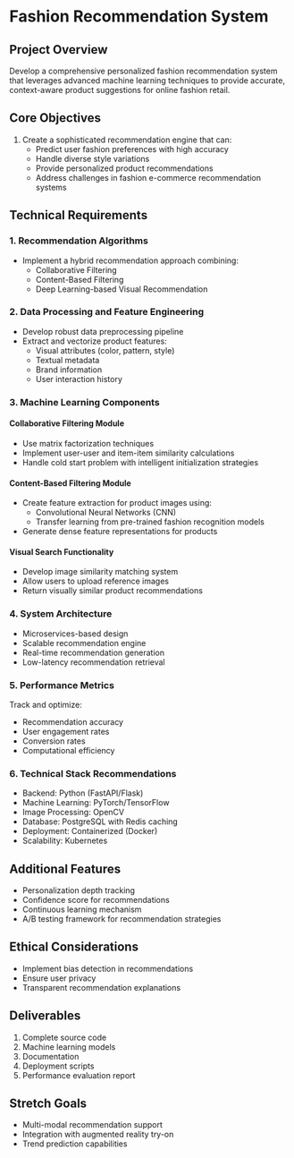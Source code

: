 # Fashion Recommendation System

## Project Overview
Develop a comprehensive personalized fashion recommendation system that leverages advanced machine learning techniques to provide accurate, context-aware product suggestions for online fashion retail.

## Core Objectives

1. Create a sophisticated recommendation engine that can:
   - Predict user fashion preferences with high accuracy
   - Handle diverse style variations
   - Provide personalized product recommendations
   - Address challenges in fashion e-commerce recommendation systems

## Technical Requirements

### 1. Recommendation Algorithms

- Implement a hybrid recommendation approach combining:
  * Collaborative Filtering
  * Content-Based Filtering
  * Deep Learning-based Visual Recommendation

### 2. Data Processing and Feature Engineering

- Develop robust data preprocessing pipeline
- Extract and vectorize product features:
  - Visual attributes (color, pattern, style)
  - Textual metadata
  - Brand information
  - User interaction history

### 3. Machine Learning Components

#### Collaborative Filtering Module

- Use matrix factorization techniques
- Implement user-user and item-item similarity calculations
- Handle cold start problem with intelligent initialization strategies

#### Content-Based Filtering Module

- Create feature extraction for product images using:
  - Convolutional Neural Networks (CNN)
  - Transfer learning from pre-trained fashion recognition models
- Generate dense feature representations for products

#### Visual Search Functionality

- Develop image similarity matching system
- Allow users to upload reference images
- Return visually similar product recommendations

### 4. System Architecture

- Microservices-based design
- Scalable recommendation engine
- Real-time recommendation generation
- Low-latency recommendation retrieval

### 5. Performance Metrics

Track and optimize:
- Recommendation accuracy
- User engagement rates
- Conversion rates
- Computational efficiency

### 6. Technical Stack Recommendations

- Backend: Python (FastAPI/Flask)
- Machine Learning: PyTorch/TensorFlow
- Image Processing: OpenCV
- Database: PostgreSQL with Redis caching
- Deployment: Containerized (Docker)
- Scalability: Kubernetes

## Additional Features

- Personalization depth tracking
- Confidence score for recommendations
- Continuous learning mechanism
- A/B testing framework for recommendation strategies

## Ethical Considerations

- Implement bias detection in recommendations
- Ensure user privacy
- Transparent recommendation explanations

## Deliverables

1. Complete source code
2. Machine learning models
3. Documentation
4. Deployment scripts
5. Performance evaluation report

## Stretch Goals

- Multi-modal recommendation support
- Integration with augmented reality try-on
- Trend prediction capabilities